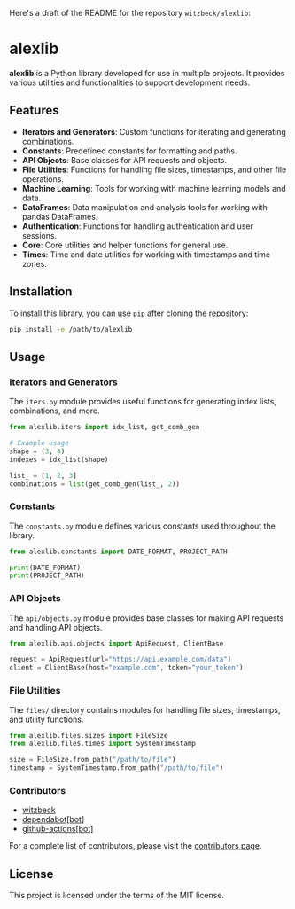 Here's a draft of the README for the repository `witzbeck/alexlib`:

# alexlib

**alexlib** is a Python library developed for use in multiple projects. It provides various utilities and functionalities to support development needs.

## Features

- **Iterators and Generators**: Custom functions for iterating and generating combinations.
- **Constants**: Predefined constants for formatting and paths.
- **API Objects**: Base classes for API requests and objects.
- **File Utilities**: Functions for handling file sizes, timestamps, and other file operations.
- **Machine Learning**: Tools for working with machine learning models and data.
- **DataFrames**: Data manipulation and analysis tools for working with pandas DataFrames.
- **Authentication**: Functions for handling authentication and user sessions.
- **Core**: Core utilities and helper functions for general use.
- **Times**: Time and date utilities for working with timestamps and time zones.

## Installation

To install this library, you can use `pip` after cloning the repository:

```bash
pip install -e /path/to/alexlib
```

## Usage

### Iterators and Generators

The `iters.py` module provides useful functions for generating index lists, combinations, and more.

```python
from alexlib.iters import idx_list, get_comb_gen

# Example usage
shape = (3, 4)
indexes = idx_list(shape)

list_ = [1, 2, 3]
combinations = list(get_comb_gen(list_, 2))
```

### Constants

The `constants.py` module defines various constants used throughout the library.

```python
from alexlib.constants import DATE_FORMAT, PROJECT_PATH

print(DATE_FORMAT)
print(PROJECT_PATH)
```

### API Objects

The `api/objects.py` module provides base classes for making API requests and handling API objects.

```python
from alexlib.api.objects import ApiRequest, ClientBase

request = ApiRequest(url="https://api.example.com/data")
client = ClientBase(host="example.com", token="your_token")
```

### File Utilities

The `files/` directory contains modules for handling file sizes, timestamps, and utility functions.

```python
from alexlib.files.sizes import FileSize
from alexlib.files.times import SystemTimestamp

size = FileSize.from_path("/path/to/file")
timestamp = SystemTimestamp.from_path("/path/to/file")
```

### Contributors

- [witzbeck](https://github.com/witzbeck)
- [dependabot[bot]](https://github.com/apps/dependabot)
- [github-actions[bot]](https://github.com/apps/github-actions)

For a complete list of contributors, please visit the [contributors page](https://github.com/witzbeck/alexlib/graphs/contributors).

## License

This project is licensed under the terms of the MIT license.
